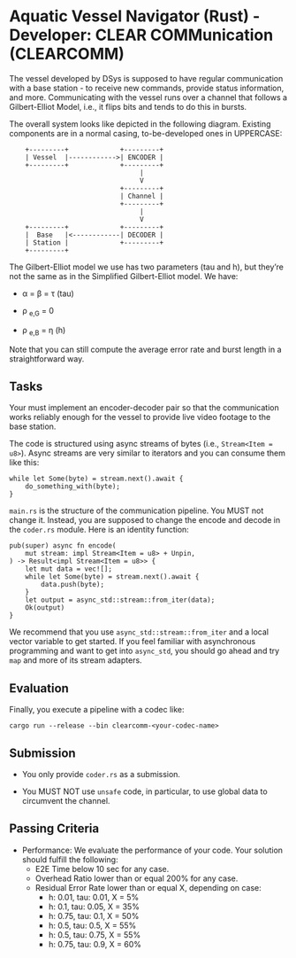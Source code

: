 # Aquatic Vessel Navigator (Rust) - Developer: CLEAR COMMunication (CLEARCOMM)

The vessel developed by DSys is supposed to have regular communication with a base station - to receive new commands, provide status information, and more. Communicating with the vessel runs over a channel that follows a Gilbert-Elliot Model, i.e., it flips bits and tends to do this in bursts.

The overall system looks like depicted in the following diagram. Existing components are in a normal casing, to-be-developed ones in UPPERCASE:

```
    +---------+             +---------+
    | Vessel  |------------>| ENCODER |
    +---------+             +---------+
                                 |
                                 V
                            +---------+
                            | Channel |
                            +---------+
                                 |
                                 V
    +---------+             +---------+
    |  Base   |<------------| DECODER |
    | Station |             +---------+
    +---------+
```

The Gilbert-Elliot model we use has two parameters (tau and h), but they’re not the same as in the Simplified Gilbert-Elliot model. We have:
- &alpha; = &beta; = &tau; (tau)

- &rho; <sub>e,G</sub> = 0

- &rho; <sub>e,B</sub> = &eta; (h)

Note that you can still compute the average error rate and burst length in a straightforward way.

## Tasks
Your must implement an encoder-decoder pair so that the communication works reliably enough for the vessel to provide live video footage to the base station.

The code is structured using async streams of bytes (i.e., `Stream<Item = u8>`). Async streams are very similar to iterators and you can consume them like this:
```
while let Some(byte) = stream.next().await {
    do_something_with(byte);
}
```
`main.rs` is the structure of the communication pipeline. You MUST not change it. Instead, you are supposed to change the encode and decode in the `coder.rs` module. Here is an identity function:
```
pub(super) async fn encode(
    mut stream: impl Stream<Item = u8> + Unpin,
) -> Result<impl Stream<Item = u8>> {
    let mut data = vec![];
    while let Some(byte) = stream.next().await {
        data.push(byte);
    }
    let output = async_std::stream::from_iter(data);
    Ok(output)
}
```
We recommend that you use `async_std::stream::from_iter` and a local vector variable to get started. If you feel familiar with asynchronous programming and want to get into `async_std`, you should go ahead and try `map` and more of its stream adapters.

## Evaluation
Finally, you execute a pipeline with a codec like:
```
cargo run --release --bin clearcomm-<your-codec-name>
```
## Submission
- You only provide `coder.rs` as a submission.

- You MUST NOT use `unsafe` code, in particular, to use global data to circumvent the channel.

## Passing Criteria
- Performance: We evaluate the performance of your code. Your solution should fulfill the following:
    - E2E Time below 10 sec for any case.
    - Overhead Ratio lower than or equal 200% for any case.
    - Residual Error Rate lower than or equal X, depending on case:
        - h: 0.01, tau: 0.01, X = 5%
        - h: 0.1, tau: 0.05, X = 35%
        - h: 0.75, tau: 0.1, X = 50%
        - h: 0.5, tau: 0.5, X = 55%
        - h: 0.5, tau: 0.75, X = 55%
        - h: 0.75, tau: 0.9, X = 60%
